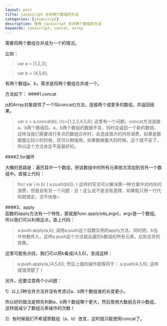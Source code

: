 ```yaml
---
layout: post
title: javascript 合并两个数组的方法
categories: [javascript]
description: 使用 javascript 合并两个数组的方法
keywords: javascript, concat, array
---
```


需要将两个数组合并成为一个的情况。

比如：
> var a = [1,2,3];

> var b = [4,5,6];

有两个数组a、b，需求是将两个数组合并成一个。

方法如下：
####1.concat  

js的Array对象提供了一个叫concat()方法，连接两个或更多的数组，并返回结果。
> var c = a.concat(b); //c=[1,2,3,4,5,6];
这里有一个问题，concat方法连接a、b两个数组后，a、b两个数组的数据不变，同时会返回一个新的数组。这样当我们需要进行多次的数组合并时，会造成很大的内存浪费，如果是数据量比较小的时候，还可以勉强用，如果数据量大的时候，这个就不妥了，所以这个方法肯定不是最好的。

####2.for循环  

大概的思路是：遍历其中一个数组，把该数组中的所有元素依次添加到另外一个数组中。直接上代码：
> for( var i in b)
>{
>   a.push(b[i]);
>}
这样的写法可以解决第一种方案中对内存的浪费，但是会有另一个问题：丑！这么说不是没有道理，如果能只用一行代码就搞定，岂不快哉~

####3、apply  
函数的apply方法有一个特性，那就是func.apply(obj,argv)，argv是一个数组。所以我们可以利用这点，直上代码：
> a.push.apply(a,b);
调用a.push这个函数实例的apply方法，同时把，b当作参数传入，这样a.push这个方法就会遍历b数组的所有元素，达到合并的效果。

这里可能有点绕，我们可以把b看成[4,5,6]，变成这样：
> a.push.apply(a,[4,5,6]);
然后上面的操作就等同于：
> a.push(4,5,6);
这样就很清楚了！

另外，还要注意两个小问题：

1）以上3种合并方法并没有考虑过a、b两个数组谁的长度更小。

所以好的做法是预先判断a、b两个数组哪个更大，然后使用大数组合并小数组，这样就减少了数组元素操作的次数！

2）有时候我们不希望原数组（a、b）改变，这时就只能使用concat了。

